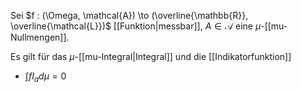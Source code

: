 Sei $f : (\Omega, \mathcal{A}) \to (\overline{\mathbb{R}}, \overline{\mathcal{L}})$ [[Funktion|messbar]], $A \in \mathcal{A}$ eine $\mu$-[[mu-Nullmengen]].

Es gilt für das $\mu$-[[mu-Integral|Integral]] und die [[Indikatorfunktion]]
- $\int f I_a d\mu = 0$